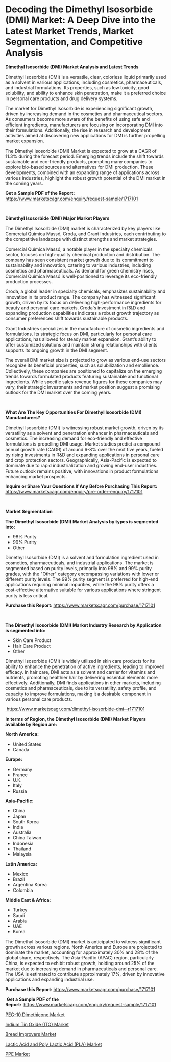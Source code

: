 <p><h1>Decoding the Dimethyl Isosorbide (DMI) Market: A Deep Dive into the Latest Market Trends, Market Segmentation, and Competitive Analysis</h1></p><p><strong>Dimethyl Isosorbide (DMI) Market Analysis and Latest Trends</strong></p>
<p><p>Dimethyl Isosorbide (DMI) is a versatile, clear, colorless liquid primarily used as a solvent in various applications, including cosmetics, pharmaceuticals, and industrial formulations. Its properties, such as low toxicity, good solubility, and ability to enhance skin penetration, make it a preferred choice in personal care products and drug delivery systems.</p><p>The market for Dimethyl Isosorbide is experiencing significant growth, driven by increasing demand in the cosmetics and pharmaceutical sectors. As consumers become more aware of the benefits of using safe and efficient ingredients, manufacturers are focusing on incorporating DMI into their formulations. Additionally, the rise in research and development activities aimed at discovering new applications for DMI is further propelling market expansion.</p><p>The Dimethyl Isosorbide (DMI) Market is expected to grow at a CAGR of 11.3% during the forecast period. Emerging trends include the shift towards sustainable and eco-friendly products, prompting many companies to explore bio-based sources and alternatives for DMI production. These developments, combined with an expanding range of applications across various industries, highlight the robust growth potential of the DMI market in the coming years.</p></p>
<p><strong>Get a Sample PDF of the Report:&nbsp;</strong> <a href="https://www.marketscagr.com/enquiry/request-sample/1717101?utm_campaign=1262&utm_medium=2&utm_source=Github&utm_content=ia&utm_term=13102024&utm_id=dimethyl-isosorbide-dmi">https://www.marketscagr.com/enquiry/request-sample/1717101</a></p>
<p>&nbsp;</p>
<p><strong>Dimethyl Isosorbide (DMI) Major Market Players</strong></p>
<p><p>The Dimethyl Isosorbide (DMI) market is characterized by key players like Comercial Química Massó, Croda, and Grant Industries, each contributing to the competitive landscape with distinct strengths and market strategies.</p><p>Comercial Química Massó, a notable player in the specialty chemicals sector, focuses on high-quality chemical production and distribution. The company has seen consistent market growth due to its commitment to sustainability and innovation, catering to various industries, including cosmetics and pharmaceuticals. As demand for green chemistry rises, Comercial Química Massó is well-positioned to leverage its eco-friendly production processes.</p><p>Croda, a global leader in specialty chemicals, emphasizes sustainability and innovation in its product range. The company has witnessed significant growth, driven by its focus on delivering high-performance ingredients for beauty and personal care markets. Croda's investment in R&D and expanding production capabilities indicates a robust growth trajectory as consumer preferences shift towards sustainable products.</p><p>Grant Industries specializes in the manufacture of cosmetic ingredients and formulations. Its strategic focus on DMI, particularly for personal care applications, has allowed for steady market expansion. Grant’s ability to offer customized solutions and maintain strong relationships with clients supports its ongoing growth in the DMI segment.</p><p>The overall DMI market size is projected to grow as various end-use sectors recognize its beneficial properties, such as solubilization and emollience. Collectively, these companies are positioned to capitalize on the emerging trends towards formulated products featuring sustainable and functional ingredients. While specific sales revenue figures for these companies may vary, their strategic investments and market position suggest a promising outlook for the DMI market over the coming years.</p></p>
<p>&nbsp;</p>
<p><strong>What Are The Key Opportunities For Dimethyl Isosorbide (DMI) Manufacturers?</strong></p>
<p><p>Dimethyl Isosorbide (DMI) is witnessing robust market growth, driven by its versatility as a solvent and penetration enhancer in pharmaceuticals and cosmetics. The increasing demand for eco-friendly and effective formulations is propelling DMI usage. Market studies predict a compound annual growth rate (CAGR) of around 6-8% over the next five years, fueled by rising investments in R&D and expanding applications in personal care and crop protection sectors. Geographically, Asia-Pacific is expected to dominate due to rapid industrialization and growing end-user industries. Future outlook remains positive, with innovations in product formulations enhancing market prospects.</p></p>
<p><strong>Inquire or Share Your Questions If Any Before Purchasing This Report:</strong> <a href="https://www.marketscagr.com/enquiry/pre-order-enquiry/1717101?utm_campaign=1262&utm_medium=2&utm_source=Github&utm_content=ia&utm_term=13102024&utm_id=dimethyl-isosorbide-dmi">https://www.marketscagr.com/enquiry/pre-order-enquiry/1717101</a></p>
<p>&nbsp;</p>
<p><strong>Market Segmentation</strong></p>
<p><strong>The Dimethyl Isosorbide (DMI) Market Analysis by types is segmented into:</strong></p>
<p><ul><li>98% Purity</li><li>99% Purity</li><li>Other</li></ul></p>
<p><p>Dimethyl Isosorbide (DMI) is a solvent and formulation ingredient used in cosmetics, pharmaceuticals, and industrial applications. The market is segmented based on purity levels, primarily into 98% and 99% purity grades, with the "Other" category encompassing variations with lower or different purity levels. The 99% purity segment is preferred for high-end applications requiring minimal impurities, while the 98% purity offers a cost-effective alternative suitable for various applications where stringent purity is less critical.</p></p>
<p><strong>Purchase this Report:&nbsp;</strong><a href="https://www.marketscagr.com/purchase/1717101?utm_campaign=1262&utm_medium=2&utm_source=Github&utm_content=ia&utm_term=13102024&utm_id=dimethyl-isosorbide-dmi">https://www.marketscagr.com/purchase/1717101</a></p>
<p>&nbsp;</p>
<p><strong>The Dimethyl Isosorbide (DMI) Market Industry Research by Application is segmented into:</strong></p>
<p><ul><li>Skin Care Product</li><li>Hair Care Product</li><li>Other</li></ul></p>
<p><p>Dimethyl Isosorbide (DMI) is widely utilized in skin care products for its ability to enhance the penetration of active ingredients, leading to improved efficacy. In hair care, DMI acts as a solvent and carrier for vitamins and nutrients, promoting healthier hair by delivering essential elements more effectively. Additionally, DMI finds applications in other markets, including cosmetics and pharmaceuticals, due to its versatility, safety profile, and capacity to improve formulations, making it a desirable component in various personal care products.</p></p>
<p><a href="https://www.marketscagr.com/dimethyl-isosorbide-dmi--r1717101?utm_campaign=1262&utm_medium=2&utm_source=Github&utm_content=ia&utm_term=13102024&utm_id=dimethyl-isosorbide-dmi">&nbsp;https://www.marketscagr.com/dimethyl-isosorbide-dmi--r1717101</a></p>
<p><strong>In terms of Region, the Dimethyl Isosorbide (DMI) Market Players available by Region are:</strong></p>
<p>
    <p> <strong> North America: </strong>
        <ul>
            <li>United States</li>
            <li>Canada</li>
        </ul>
        </p> 
    <p> <strong> Europe: </strong>
        <ul>
            <li>Germany</li>
            <li>France</li>
            <li>U.K.</li>
            <li>Italy</li>
            <li>Russia</li>
        </ul>
        </p> 
    <p> <strong> Asia-Pacific: </strong>
        <ul>
            <li>China</li>
            <li>Japan</li>
            <li>South Korea</li>
            <li>India</li>
            <li>Australia</li>
            <li>China Taiwan</li>
            <li>Indonesia</li>
            <li>Thailand</li>
            <li>Malaysia</li>
        </ul>
        </p> 
    <p> <strong> Latin America: </strong>
        <ul>
            <li>Mexico</li>
            <li>Brazil</li>
            <li>Argentina Korea</li>
            <li>Colombia</li>
        </ul>
        </p> 
    <p> <strong> Middle East & Africa: </strong>
        <ul>
            <li>Turkey</li>
            <li>Saudi</li>
            <li>Arabia</li>
            <li>UAE</li>
            <li>Korea</li>
        </ul>
    </p>
    </p>
<p><p>The Dimethyl Isosorbide (DMI) market is anticipated to witness significant growth across various regions. North America and Europe are projected to dominate the market, accounting for approximately 30% and 28% of the global share, respectively. The Asia-Pacific (APAC) region, particularly China, is expected to exhibit robust growth, holding around 25% of the market due to increasing demand in pharmaceuticals and personal care. The USA is estimated to contribute approximately 17%, driven by innovative applications and expanding industrial use.</p></p>
<p><strong>Purchase this Report: </strong><a href="https://www.marketscagr.com/purchase/1717101?utm_campaign=1262&utm_medium=2&utm_source=Github&utm_content=ia&utm_term=13102024&utm_id=dimethyl-isosorbide-dmi">https://www.marketscagr.com/purchase/1717101</a></p>
<p>&nbsp;<strong>Get a Sample PDF of the Report:&nbsp;&nbsp;</strong><a href="https://www.marketscagr.com/enquiry/request-sample/1717101?utm_campaign=1262&utm_medium=2&utm_source=Github&utm_content=ia&utm_term=13102024&utm_id=dimethyl-isosorbide-dmi">https://www.marketscagr.com/enquiry/request-sample/1717101</a></p>
<p><strong></strong></p>
<p><p><a href="https://github.com/sofayahoo2023/Market-Research-Report-List-6/blob/main/peg-10-dimethicone-market.md?utm_campaign=1262&utm_medium=2&utm_source=Github&utm_content=ia&utm_term=13102024&utm_id=dimethyl-isosorbide-dmi">PEG-10 Dimethicone Market</a></p><p><a href="https://www.linkedin.com/pulse/navigating-indium-tin-oxide-ito-market-expert-analysis-forecast-xkh5f?trk=public_post_embed_feed-article-content&utm_campaign=1262&utm_medium=2&utm_source=Github&utm_content=ia&utm_term=13102024&utm_id=dimethyl-isosorbide-dmi">Indium Tin Oxide (ITO) Market</a></p><p><a href="https://www.linkedin.com/pulse/global-bread-improvers-market-opportunities-forecast-period-kuptf?utm_campaign=1262&utm_medium=2&utm_source=Github&utm_content=ia&utm_term=13102024&utm_id=dimethyl-isosorbide-dmi">Bread Improvers Market</a></p><p><a href="https://www.linkedin.com/pulse/lactic-acid-poly-pla-market-trends-strategic-insights-2024-4wsce?utm_campaign=1262&utm_medium=2&utm_source=Github&utm_content=ia&utm_term=13102024&utm_id=dimethyl-isosorbide-dmi">Lactic Acid and Poly Lactic Acid (PLA) Market</a></p><p><a href="https://www.linkedin.com/pulse/consumer-behavior-shifts-ppe-market-demand-analysis-forecast-s5mtf?utm_campaign=1262&utm_medium=2&utm_source=Github&utm_content=ia&utm_term=13102024&utm_id=dimethyl-isosorbide-dmi">PPE Market</a></p></p>